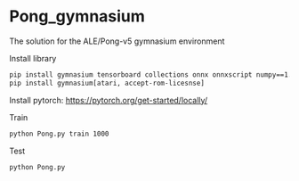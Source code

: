 # Pong_gymnasium

The solution for the ALE/Pong-v5 gymnasium environment



Install library

```bash
pip install gymnasium tensorboard collections onnx onnxscript numpy==1.26.4
pip install gymnasium[atari, accept-rom-licesnse]
```

Install pytorch: https://pytorch.org/get-started/locally/



Train

```bash
python Pong.py train 1000
```



Test

```bash
python Pong.py
```
